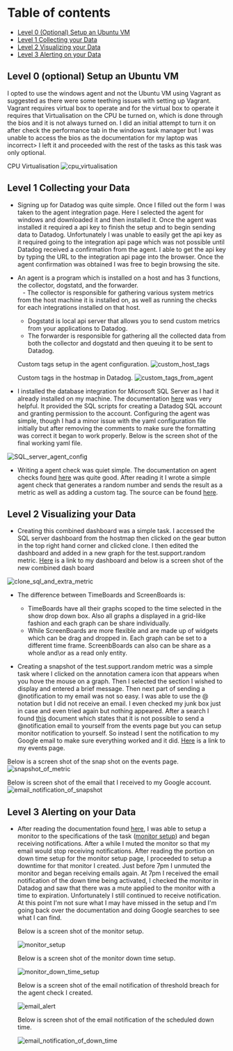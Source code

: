 Table of contents
=================

- [Level 0  (Optional) Setup an Ubuntu VM](#level-0-optional-setup-an-ubuntu-vm)
- [Level 1  Collecting your Data](#level-1-collecting-your-data)
- [Level 2  Visualizing your Data](#level-2-visualizing-your-data)
- [Level 3  Alerting on your Data](#level-3-alerting-on-your-data) 



## Level 0 (optional) Setup an Ubuntu VM

I opted to use the windows agent and not the Ubuntu VM using Vagrant as suggested as there were some teething issues with setting up Vagrant. Vagrant requires virtual box to operate and for the virtual box to operate it requires that Virtualisation on the CPU be turned on, which is done through the bios and it is not always turned on. I did an initial attempt to turn it on after check the performance tab in the windows task manager but I was unable to access the bios as the documentation for my laptop was incorrect> I left it and proceeded with the rest of the tasks as this task was only optional.

CPU Virtualisation
![cpu_virtualisation](images/cpu_virtualisation.png)

## Level 1 Collecting your Data

  * Signing up for Datadog was quite simple. Once I filled out the form I was taken to the agent integration page. Here I selected the agent for windows and downloaded it and then installed it. Once the agent was installed it required a api key to finish the setup and to begin sending data to Datadog. Unfortunately I was unable to easily get the api key as it required going to the integration api page which was not possible until Datadog received a confirmation from the agent. I able to get the api key by typing the URL to the integration api page into the browser. Once the agent confirmation was obtained I was free to begin browsing the site. 

  * An agent is a program which is installed on a host and has 3 functions, the collector, dogstatd, and the forwarder.  
    - The collector is responsible for gathering various system metrics from the host machine it is installed on, as well as running the checks for each integrations installed on that host.
    - Dogstatd is local api server that allows you to send custom metrics from your applications to Datadog.
    - The forwarder is responsible for gathering all the collected data from both the collector and dogstatd and then queuing it to be sent to Datadog.

    Custom tags setup in the agent configuration. 
	![custom_host_tags](images/custom_host_tags.png)

    Custom tags in the hostmap in Datadog. 
 	![custom_tags_from_agent](images/Custom_tags_from_agent.png) 

  * I installed the database integration for Microsoft SQL Server as I had it already installed on my machine. The documentation [here](https://app.datadoghq.com/account/settings#integrations/SQL_server) was very helpful. It provided the SQL scripts for creating a Datadog SQL account and granting permission to the account. Configuring the agent was simple, though I had a minor issue with the yaml configuration file initially but after removing the comments to make sure the formatting was correct it began to work properly. Below is the screen shot of the final working yaml file.
  
  ![SQL_server_agent_config](images/sql_server_agent_config.png)

   * Writing a agent check was quiet simple. The documentation on agent checks found [here](http://docs.datadoghq.com/guides/agent_checks/) was quite good. After reading it I wrote a simple agent check that generates a random number and sends the result as a metric as well as adding a custom tag. The source can be found [here](/code).

## Level 2 Visualizing your Data

  * Creating this combined dashboard was a simple task. I accessed the SQL server dashboard from the hostmap then clicked on the gear button in the top right hand corner and clicked clone. I then edited the dashboard and added in a new graph for the test.support.random metric. [Here](https://app.datadoghq.com/dash/292968/sqlserver--test-agent--overview?live=true&page=0&is_auto=false&from_ts=1495674984858&to_ts=1495678584858&tile_size=s) is a link to my dashboard and below is a screen shot of the new combined dash board
  
  ![clone_sql_and_extra_metric](images/clone_sql_and_extra_metric.png)

   * The difference between TimeBoards and ScreenBoards is:
   		- TimeBoards have all their graphs scoped to the time selected in the show drop down box. Also all graphs a displayed in a grid-like fashion and each graph can be share individually.  
		- While ScreenBoards are more flexible and are made up of widgets which can be drag and dropped in. Each graph can be set to a different time frame. ScreenbBoards can also can be share as a whole and\or as a read only entity.

  * Creating a snapshot of the test.support.random metric was a simple task where I clicked on the annotation camera icon that appears when you hove the mouse on a graph. Then I selected the section I wished to display and entered a brief message. Then next part of sending a @notification to my email was not so easy. I was able to use the @ notation but I did not receive an email. I even checked my junk box just in case and even tried again but nothing appeared. After a search I found [this](https://help.datadoghq.com/hc/en-us/articles/203038119-What-do-notifications-do-in-Datadog-) document which states that it is not possible to send a @notification email to yourself from the events page but you can setup monitor notification to yourself. So instead I sent the notification to my Google email to make sure everything worked and it did. [Here](https://app.datadoghq.com/event/stream?tags_execution=and&show_private=true&per_page=30&aggregate_up=true&use_date_happened=false&display_timeline=true&from_ts=1494990000000&priority=normal&is_zoomed=false&status=all&to_ts=1495594800000&is_auto=false&incident=true&only_discussed=false&no_user=false&page=0&live=true&bucket_size=10800000#) is a link to my events page.

  Below is a screen shot of the snap shot on the events page.
  ![snapshot_of_metric](images/snapshot_of_metric.png)

  Below is screen shot of the email that I received to my Google account.
  ![email_notification_of_snapshot](images/email_notification_of_snapshot.png)

## Level 3 Alerting on your Data

 * After reading the documentation found [here](http://docs.datadoghq.com/guides/monitors/), I was able to setup a monitor to the specifications of the task ([monitor setup](https://app.datadoghq.com/monitors#2123423/edit)) and began receiving notifications. After a while I muted the monitor so that my email would stop receiving notifications. After reading the portion on down time setup for the monitor setup page, I proceeded to setup a downtime for that monitor I created. Just before 7pm I unmuted the monitor and began receiving emails again. At 7pm I received the email notification of the down time being activated, I checked the monitor in Datadog and saw that there was a mute applied to the monitor with a time to expiration. Unfortunately I still continued to receive notification. At this point I'm not sure what I may have missed in the setup and I'm going back over the documentation and doing Google searches to see what I can find. 

  
    Below is a screen shot of the monitor setup.
    
  	![monitor_setup](images/monitor_setup.png) 

  
    Below is a screen shot of the monitor down time setup.

  	![monitor_down_time_setup](images/monitor_down_time_setup.png)

  
    Below is a screen shot of the email notification of threshold breach for the agent check I created.

	![email_alert](images/email_alert.png)

  
    Below is screen shot of the email notification of the scheduled down time.

	![email_notification_of_down_time](images/email_notification_of_down_time.png)

